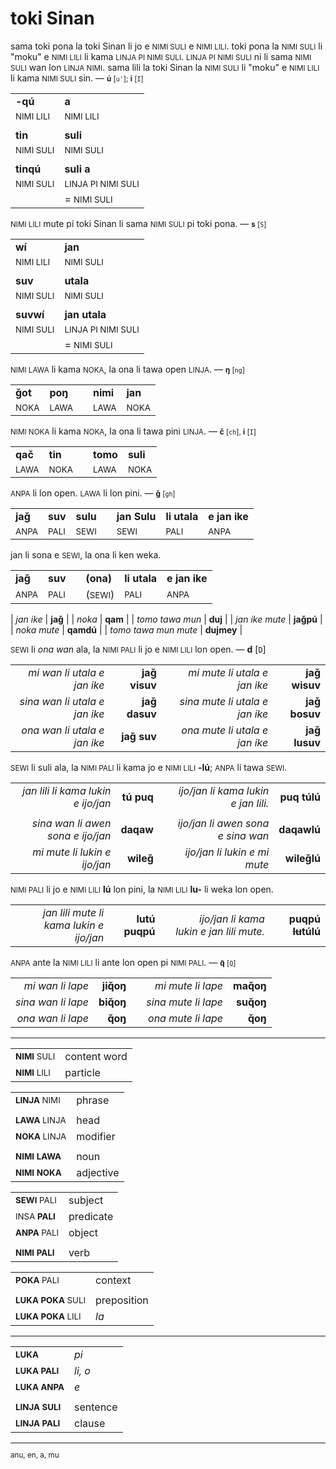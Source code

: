 # toki Sinan

sama toki pona la toki Sinan li jo e <small>NIMI SULI</small> e <small>NIMI LILI</small>.
toki pona la <small>NIMI SULI</small> li "moku" e <small>NIMI LILI</small> li kama <small>LINJA PI NIMI SULI</small>.
<small>LINJA PI NIMI SULI</small> ni li sama <small>NIMI SULI</small> wan lon <small>LINJA NIMI</small>.
sama lili la toki Sinan la <small>NIMI SULI</small> li "moku" e <small>NIMI LILI</small> li kama <small>NIMI SULI</small> sin. — <small>**ú** [`u'`]; **i** [`I`]</small>

| | |
|-|-|
| **-qú**                  | **a**                             |
| <small>NIMI LILI</small> | <small>NIMI LILI</small>          |
| | |
| **tin**                  | **suli**                          |
| <small>NIMI SULI</small> | <small>NIMI SULI</small>          |
| | |
| **tinqú**                | **suli a**                        |
| <small>NIMI SULI</small> | <small>LINJA PI NIMI SULI</small> |
|                          | = <small>NIMI SULI</small>        |

<small>NIMI LILI</small> mute pi toki Sinan li sama <small>NIMI SULI</small> pi toki pona. — <small>**s** [`S`]</small>

| | |
|-|-|
| **wí**                   | **jan**                           |
| <small>NIMI LILI</small> | <small>NIMI SULI</small>          |
| | |
| **suv**                  | **utala**                         |
| <small>NIMI SULI</small> | <small>NIMI SULI</small>          |
| | |
| **suvwí**                | **jan utala**                     |
| <small>NIMI SULI</small> | <small>LINJA PI NIMI SULI</small> |
|                          | = <small>NIMI SULI</small> |

<small>NIMI LAWA</small> li kama <small>NOKA</small>, la ona li tawa open <small>LINJA</small>. — <small>**ŋ** [`ng`]</small>

| | | | | |
|-|-|-|-|-|
| **ǧot** | **poŋ** | | **nimi** | **jan** |
| <small>NOKA</small> | <small>LAWA</small> | | <small>LAWA</small> | <small>NOKA</small> |

<small>NIMI NOKA</small> li kama <small>NOKA</small>, la ona li tawa pini <small>LINJA</small>. — <small>**č** [`ch`], **i** [`I`]</small>

| | | | | |
|-|-|-|-|-|
| **qač** | **tin** | | **tomo** | **suli** |
| <small>LAWA</small> | <small>NOKA</small> | | <small>LAWA</small> | <small>NOKA</small> |

<small>ANPA</small> li lon open. <small>LAWA</small> li lon pini. — <small>**ǧ** [`gh`]</small>

| | | | | | | |
|-|-|-|-|-|-|-|
| **jaǧ** | **suv** | **sulu** | | **jan Sulu** | **li utala** | **e jan ike** |
| <small>ANPA</small> | <small>PALI</small> | <small>SEWI</small> | | <small>SEWI</small> | <small>PALI</small> | <small>ANPA</small> |

jan li sona e <small>SEWI</small>, la ona li ken weka.

| | | | | | |
|-|-|-|-|-|-|
| **jaǧ** | **suv** | | **(ona)** | **li utala** | **e jan ike** |
| <small>ANPA</small> | <small>PALI</small> | | (<small>SEWI</small>) | <small>PALI</small> | <small>ANPA</small> |

<!-- TODO plural -->

| *jan ike*      | **jaǧ**   | | *noka*      | **qam**   | | *tomo tawa mun*      | **duj**    |
| *jan ike mute* | **jaǧpú** | | *noka mute* | **qamdú** | | *tomo tawa mun mute* | **dujmey** |

<small>SEWI</small> li *ona wan* ala, la <small>NIMI PALI</small> li jo e <small>NIMI LILI</small> lon open. — **d** [`D`]

| | | | | |
|-:|-:|-:|-:|-:|
| *mi wan li utala e jan ike*   | **jaǧ visuv** | | *mi mute li utala e jan ike*   | **jaǧ wisuv** |
| *sina wan li utala e jan ike* | **jaǧ dasuv** | | *sina mute li utala e jan ike* | **jaǧ bosuv** |
| *ona wan li utala e jan ike*  | **jaǧ suv**   | | *ona mute li utala e jan ike*  | **jaǧ lusuv** |

<small>SEWI</small> li suli ala, la <small>NIMI PALI</small> li kama jo e <small>NIMI LILI</small> **-lú**; <small>ANPA</small> li tawa <small>SEWI</small>.

| | | | | |
|-:|-:|-:|-:|-:|
| *jan lili li kama lukin e ijo/jan* | **tú puq** | | *ijo/jan li kama lukin e jan lili.* | **puq túlú** |
| | | | | |
| *sina wan li awen sona e ijo/jan*  | **daqaw**  | | *ijo/jan li awen sona e sina wan*   | **daqawlú**  |
| *mi mute li lukin e ijo/jan*       | **wileǧ**  | | *ijo/jan li lukin e mi mute*        | **wileǧlú**  |

<small>NIMI PALI</small> li jo e <small>NIMI LILI</small> **lú** lon pini, la <small>NIMI LILI</small> **lu-** li weka lon open.

| | | | | |
|-:|-:|-:|-:|-:|
| *jan lili mute li kama lukin e ijo/jan* | **lutú puqpú** | | *ijo/jan li kama lukin e jan lili mute.* | **puqpú ~~lu~~túlú** |

<small>ANPA</small> ante la <small>NIMI LILI</small> li ante lon open pi <small>NIMI PALI</small>. — <small>**q̌** [`Q`]

| | | | | |
|-:|-:|-:|-:|-:|
| *mi wan li lape*     | **jiq̌oŋ** | | *mi mute li lape*    | **maq̌oŋ** |
| *sina wan li lape*   | **biq̌oŋ** | | *sina mute li lape*  | **suq̌oŋ** |
| *ona wan li lape*    | **q̌oŋ**   | | *ona mute li lape*   | **q̌oŋ**   |

---

| | |
|-|-|
| <small>**NIMI** SULI</small> | content word |
| <small>**NIMI** LILI</small> | particle     |

| | |
|-|-|
| <small>**LINJA** NIMI</small> | phrase   |
| | |
| <small>**LAWA** LINJA</small> | head     |
| <small>**NOKA** LINJA</small> | modifier |
| | |
| <small>**NIMI** **LAWA**</small> | noun      |
| <small>**NIMI** **NOKA**</small> | adjective |

| | |
|-|-|
| <small>**SEWI** PALI</small> | subject   |
| <small>INSA **PALI**</small> | predicate |
| <small>**ANPA** PALI</small> | object    |
| | |
| <small>**NIMI** **PALI**</small> | verb |

| | |
|-|-|
| <small>**POKA** PALI</small> | context   |
| | |
| <small>**LUKA** **POKA** SULI</small> | preposition |
| <small>**LUKA** **POKA** LILI</small> | *la*        |

---

| | |
|-|-|
| <small>**LUKA**</small>          | *pi*    |
| <small>**LUKA** **PALI**</small> | *li, o* |
| <small>**LUKA** **ANPA**</small> | *e*     |
| | |
| <small>**LINJA** **SULI**</small> | sentence |
| <small>**LINJA** **PALI**</small> | clause   |

---

anu, en, a, mu
